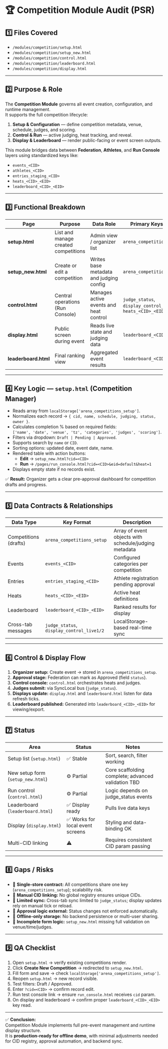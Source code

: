 # 🏆 Competition Module Audit (PSR)

## 1️⃣ Files Covered
- `/modules/competition/setup.html`
- `/modules/competition/setup_new.html`
- `/modules/competition/control.html`
- `/modules/competition/leaderboard.html`
- `/modules/competition/display.html`

---

## 2️⃣ Purpose & Role
The **Competition Module** governs all event creation, configuration, and runtime management.  
It supports the full competition lifecycle:
1. **Setup & Configuration** — define competition metadata, venue, schedule, judges, and scoring.
2. **Control & Run** — active judging, heat tracking, and reveal.
3. **Display & Leaderboard** — render public-facing or event screen outputs.

This module bridges data between **Federation**, **Athletes**, and **Run Console** layers using standardized keys like:
- `events_<CID>`
- `athletes_<CID>`
- `entries_staging_<CID>`
- `heats_<CID>_<EID>`
- `leaderboard_<CID>_<EID>`

---

## 3️⃣ Functional Breakdown
| Page | Purpose | Data Role | Primary Keys Used |
|------|----------|-----------|-------------------|
| **setup.html** | List and manage created competitions | Admin view / organizer list | `arena_competitions_setup` |
| **setup_new.html** | Create or edit a competition | Writes base metadata and judging config | `arena_competitions_setup` |
| **control.html** | Central operations (Run Console) | Manages active events and heat control | `judge_status`, `display_control_live1/2`, `heats_<CID>_<EID>` |
| **display.html** | Public screen during event | Reads live state and judging data | `leaderboard_<CID>_<EID>` |
| **leaderboard.html** | Final ranking view | Aggregated event results | `leaderboard_<CID>_<EID>` |

---

## 4️⃣ Key Logic — `setup.html` (Competition Manager)
- Reads array from `localStorage['arena_competitions_setup']`.
- Normalizes each record → `{ cid, name, schedule, judging, status, owner }`.
- Calculates completion % based on required fields:  
  `['name', 'date', 'venue', 'tz', 'categories', 'judges', 'scoring']`.
- Filters via dropdown: `Draft | Pending | Approved`.
- Supports search by `name` or `CID`.
- Sorting options: updated date, event date, name.
- Rendered table with action buttons:
  - **Edit** → `setup_new.html?cid=<CID>`
  - **Run** → `/pages/run_console.html?cid=<CID>&eid=default&heat=1`
- Displays empty state if no records exist.

✅ **Result:** Organizer gets a clear pre-approval dashboard for competition drafts and progress.

---

## 5️⃣ Data Contracts & Relationships
| Data Type | Key Format | Description |
|------------|-------------|-------------|
| Competitions (drafts) | `arena_competitions_setup` | Array of event objects with schedule/judging metadata |
| Events | `events_<CID>` | Configured categories per competition |
| Entries | `entries_staging_<CID>` | Athlete registration pending approval |
| Heats | `heats_<CID>_<EID>` | Active heat definitions |
| Leaderboard | `leaderboard_<CID>_<EID>` | Ranked results for display |
| Cross-tab messages | `judge_status`, `display_control_live1/2` | LocalStorage-based real-time sync |

---

## 6️⃣ Control & Display Flow
1. **Organizer setup:** Create event → stored in `arena_competitions_setup`.
2. **Approval stage:** Federation can mark as Approved (field `status`).
3. **Control console:** `control.html` orchestrates heats and judges.
4. **Judges submit:** via SyncLocal bus (`judge_status`).
5. **Displays update:** `display.html` and `leaderboard.html` listen for data refresh ticks.
6. **Leaderboard published:** Generated into `leaderboard_<CID>_<EID>` for viewing/export.

---

## 7️⃣ Status
| Area | Status | Notes |
|------|---------|-------|
| Setup list (`setup.html`) | ✅ Stable | Sort, search, filter working |
| New setup form (`setup_new.html`) | ⚙️ Partial | Core scaffolding complete; advanced validation TBD |
| Run control (`control.html`) | ⚙️ Partial | Logic depends on judge_status events |
| Leaderboard (`leaderboard.html`) | ✅ Display ready | Pulls live data keys |
| Display (`display.html`) | ✅ Works for local event screens | Styling and data-binding OK |
| Multi-CID linking | ⚠️ | Requires consistent CID param passing |

---

## 8️⃣ Gaps / Risks
- 🔸 **Single-store contract:** All competitions share one key (`arena_competitions_setup`); scalability risk.
- 🔸 **Manual CID linking:** No global registry ensures unique CIDs.
- 🔸 **Limited sync:** Cross-tab sync limited to `judge_status`; display updates rely on manual tick or reload.
- 🔸 **Approval logic external:** Status changes not enforced automatically.
- 🔸 **Offline-only storage:** No backend persistence or multi-user sharing.
- 🔸 **Incomplete form logic:** `setup_new.html` missing full validation on venue/time/judges.

---

## 9️⃣ QA Checklist
1. Open `setup.html` → verify existing competitions render.  
2. Click **Create New Competition** → redirected to `setup_new.html`.  
3. Fill form and save → check `localStorage['arena_competitions_setup']`.  
4. Reopen `setup.html` → new record visible.  
5. Test filters: Draft / Approved.  
6. Enter `?cid=<CID>` → confirm record edit.  
7. Run test console link → ensure `run_console.html` receives `cid` param.  
8. On display and leaderboard → confirm proper `leaderboard_<CID>_<EID>` key read.

---

✅ **Conclusion:**  
Competition Module implements full pre-event management and runtime display structure.  
It is **production-ready for offline demo**, with minimal adjustments needed for CID registry, approval automation, and backend sync.
